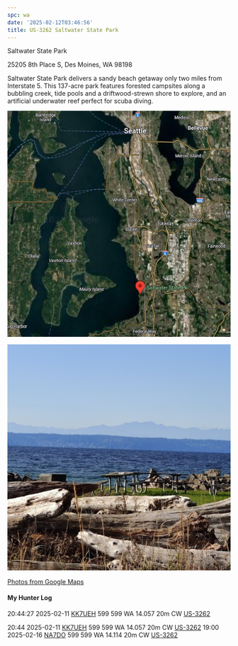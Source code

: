 ```yaml
---
spc: wa
date: '2025-02-12T03:46:56'
title: US-3262 Saltwater State Park
---
```


Saltwater State Park

25205 8th Place S, Des Moines, WA 98198

Saltwater State Park delivers a sandy beach getaway only two miles from Interstate 5. This 137-acre park features forested campsites along a bubbling creek, tide pools and a driftwood-strewn shore to explore, and an artificial underwater reef perfect for scuba diving. 

![pasted_image.png](/static/pasted_image_0177.png)

![pasted_image001.png](/static/pasted_image001_0151.png)

[Photos from Google Maps](https://www.google.com/maps/place/Saltwater+State+Park/@47.375778,-122.323058,3a,75y,90t/data=!3m8!1e2!3m6!1sAF1QipN4vHtXDB5KC1hTYxqlXjZYOgqbvmQRtX5zd14h!2e10!3e12!6shttps:%2F%2Flh5.googleusercontent.com%2Fp%2FAF1QipN4vHtXDB5KC1hTYxqlXjZYOgqbvmQRtX5zd14h%3Dw203-h114-k-no!7i3264!8i1836!4m7!3m6!1s0x54905a392cb3a9df:0x60f0bd43e192b77e!8m2!3d47.3758089!4d-122.3231043!10e5!16zL20vMDhxN2Mz?entry=ttu&g_ep=EgoyMDI1MDIxMC4wIKXMDSoASAFQAw%3D%3D)


#### My Hunter Log
20:44:27    2025-02-11    [KK7UEH](https://qrz.com/db/KK7UEH)    599    599    WA    14.057    20m    CW    [US-3262](https://pota.app/#/park/US-3262)

20:44    2025-02-11    [KK7UEH](https://qrz.com/db/KK7UEH)    599    599    WA    14.057    20m    CW    [US-3262](https://pota.app/#/park/US-3262)
19:00    2025-02-16    [NA7DO](https://qrz.com/db/NA7DO)    599    599    WA    14.114    20m    CW    [US-3262](https://pota.app/#/park/US-3262)